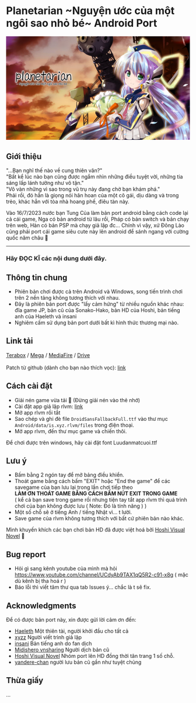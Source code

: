 # Planetarian \~Nguyện ước của một ngôi sao nhỏ bé\~ Android Port

![ảnh cung thiên văn](Planetarian.jpg)

## Giới thiệu
"...Bạn nghĩ thế nào về cung thiên văn?"
<br>
"Bất kể lúc nào bạn cũng được ngắm nhìn những điều tuyệt vời, những tia sáng lấp lánh tưởng như vô tận."
<br>
"Vô vàn những vì sao trong vũ trụ này đang chờ bạn khám phá."
<br>
Phải rồi, đó hẳn là giọng nói hân hoan của một cô gái, dịu dàng và trong trẻo, khác hẳn với tòa nhà hoang phế, điêu tàn này.


Vào 16/7/2023 nước bạn Tung Của làm bản port android bằng cách code lại cả cái game, Nga có bản android từ lâu rồi, Pháp có bản switch và bản chạy trên web, Hàn có bản PSP mà chạy giả lập đc...    Chính vì vậy, xứ Đông Lào cũng phải port cái game siêu cute này lên android để sánh ngang với cường quốc năm châu :muscle:
_____________________________________________________________________________
### Hãy **ĐỌC KĨ** các nội dung dưới đây.

## Thông tin chung
- Phiên bản chơi được cả trên Android và Windows, song tiến trình chơi trên 2 nền tảng không tương thích với nhau.
- Đây là phiên bản port được "lấy cảm hứng" từ nhiều nguồn khác nhau: đĩa game JP, bản cũ của Sonako-Hako, bản HD của Hoshi, bản tiếng anh của Haeleth và insani
- Nghiêm cấm sử dụng bản port dưới bất kì hình thức thương mại nào.

## Link tải
[Terabox](https://terabox.com/s/1rJsqV8fVwSxYj3h4M0XR2g) / [Mega](https://mega.nz/file/1RAGgTSL#x9YjZYvw7Fi4pNbZf4giLXl0VhHFaqp4s38b-Oxka3k) / [MediaFire](https://www.mediafire.com/file/ehpmtjxf4d8e3yp/Planetarian_Viet+Hoa_Android.rar/file) / [Drive](https://drive.google.com/file/d/1pO_HG2X0EGUJBlJI6Ux4I71icg7gFVXP/view?usp=sharing)
<br>
<br>
Patch từ github (dành cho bạn nào thích vọc): [link](https://github.com/luudanmatcuoi-vn/Planetarian_android_viethoa/blob/main/Planetarian_Viet_Patch_Android.rar)

## Cách cài đặt
- Giải nén game vừa tải :penguin: (Đừng giải nén vào thẻ nhớ)
- Cài đặt app giả lập rlvm: [link](https://m.apkpure.com/vn/rlvm/is.xyz.rlvm)
- Mở app rlvm rồi tắt
- Sao chép và ghi đè file `DroidSansFallbackFull.ttf` vào thư mục `Android/data/is.xyz.rlvm/files` trong điện thoại.
- Mở app rlvm, đến thư mục game và chiến thôi.

Để chơi được trên windows, hãy cài đặt font Luudanmatcuoi.ttf

## Lưu ý
- Bấm bằng 2 ngón tay để mở bảng điều khiển.
- Thoát game bằng cách bấm "EXIT" hoặc "End the game" để các savegame của bạn lưu lại trong lần chơi tiếp theo<br>
__LÀM ƠN THOÁT GAME BẰNG CÁCH BẤM NÚT EXIT TRONG GAME__
<br>( kể cả bạn save trong game rồi nhưng tiện tay tắt app rlvm thì quá trình chơi của bạn không được lưu ( Note: Đó là tính năng ) )
- Một số chỗ sẽ ở tiếng Anh / tiếng Nhật vì... t lười.
- Save game của rlvm không tương thích với bất cứ phiên bản nào khác.
  
Mình khuyến khích các bạn chơi bản HD đã được việt hoá bởi [Hoshi Visual Novel](http://www.hoshivsub.com/2018/08/planetarian-hd-edition.html) :penguin:

## Bug report
- Hỏi gì sang kênh youtube của mình mà hỏi https://www.youtube.com/channel/UCdyAb9TAX1qQ5R2-c91-x8g ( mặc dù kênh bị tha hoá r )
- Báo lỗi thì viết tâm thư qua tab Issues ý... chắc là t sẽ fix.

## Acknowledgments
Để có được bản port này, xin được gửi lời cảm ơn đến:
- [Haeleth](http://www.haeleth.net/) Một thiên tài, người khởi đầu cho tất cả
- [xyzz](https://github.com/xyzz/rlvm-android) Người viết trình giả lập
- [insani](http://insani.org/planetarian/index.html) Bản tiếng anh do fan dịch
- [Midishero vnsharing](https://www.youtube.com/user/midishero) Người dịch bản cũ
- [Hoshi Visual Novel](http://www.hoshivsub.com/) Nhóm port lên HD đồng thời tân trang 1 số chỗ.
- [yandere-chan](https://lop6a9.forumvi.com/t471-topic) người lưu bản cũ gần như tuyệt chủng

## Thừa giấy
...
